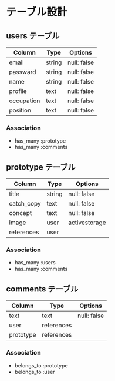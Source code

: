 # テーブル設計

## users テーブル

| Column             | Type   | Options     |
| ------------------ | ------ | ----------- |
| email              | string | null: false |
| passward           | string | null: false |
| name               | string | null: false |
| profile            | text   | null: false |
| occupation         | text   | null: false |
| position           | text   | null: false |

### Association

- has_many :prototype
- has_many :comments

## prototype テーブル

| Column     | Type      | Options       |
| ---------- | --------- | ------------- |
| title      | string    | null: false   |
| catch_copy | text      | null: false   |
| concept    | text      | null: false   |
| image      | user      | activestorage |
| references | user      |               |

### Association

- has_many :users
- has_many :comments

## comments テーブル

| Column    | Type       | Options     |
| --------- | ---------- | ----------- |
| text      | text       | null: false |
| user      | references |             |
| prototype | references |             |

### Association

- belongs_to :prototype
- belongs_to :user